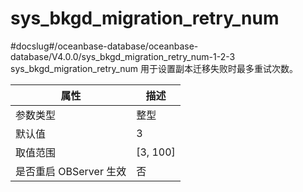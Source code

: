 sys_bkgd_migration_retry_num 
=================================================
#docslug#/oceanbase-database/oceanbase-database/V4.0.0/sys_bkgd_migration_retry_num-1-2-3
sys_bkgd_migration_retry_num 用于设置副本迁移失败时最多重试次数。


|      **属性**      |   **描述**   |
|------------------|------------|
| 参数类型             | 整型         |
| 默认值              | 3          |
| 取值范围             | \[3, 100\] |
| 是否重启 OBServer 生效 | 否          |




